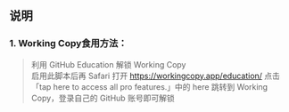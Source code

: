 ## 说明

### 1. Working Copy食用方法：

> 利用 GitHub Education 解锁 Working Copy    
> 启用此脚本后再 Safari 打开 https://workingcopy.app/education/ 点击「tap here to access all pro features.」中的 here 跳转到 Working Copy，登录自己的 GitHub 账号即可解锁